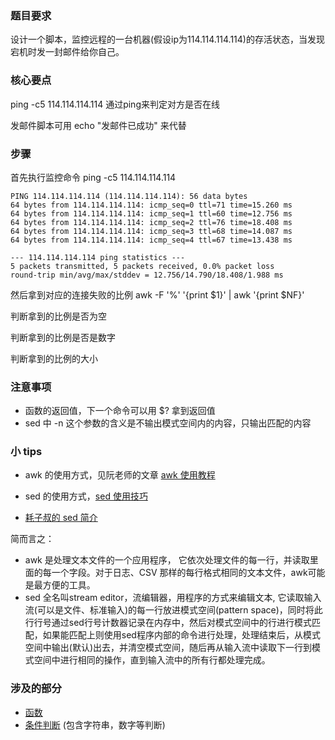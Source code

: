 ### 题目要求
设计一个脚本，监控远程的一台机器(假设ip为114.114.114.114)的存活状态，当发现宕机时发一封邮件给你自己。

### 核心要点
ping -c5 114.114.114.114 通过ping来判定对方是否在线

发邮件脚本可用 echo "发邮件已成功" 来代替


### 步骤
首先执行监控命令 ping -c5 114.114.114.114

```
PING 114.114.114.114 (114.114.114.114): 56 data bytes
64 bytes from 114.114.114.114: icmp_seq=0 ttl=71 time=15.260 ms
64 bytes from 114.114.114.114: icmp_seq=1 ttl=60 time=12.756 ms
64 bytes from 114.114.114.114: icmp_seq=2 ttl=76 time=18.408 ms
64 bytes from 114.114.114.114: icmp_seq=3 ttl=68 time=14.087 ms
64 bytes from 114.114.114.114: icmp_seq=4 ttl=67 time=13.438 ms

--- 114.114.114.114 ping statistics ---
5 packets transmitted, 5 packets received, 0.0% packet loss
round-trip min/avg/max/stddev = 12.756/14.790/18.408/1.988 ms
```

然后拿到对应的连接失败的比例 awk -F '%' '{print $1}' | awk '{print $NF}'

判断拿到的比例是否为空

判断拿到的比例是否是数字

判断拿到的比例的大小

### 注意事项
- 函数的返回值，下一个命令可以用 $? 拿到返回值
- sed 中 -n 这个参数的含义是不输出模式空间内的内容，只输出匹配的内容

### 小 tips
- awk 的使用方式，见阮老师的文章 [awk 使用教程](http://www.ruanyifeng.com/blog/2018/11/awk.html)

- sed 的使用方式，[sed 使用技巧](https://juejin.im/post/5ce5190b5188252dbb08baa8)

- [耗子叔的 sed 简介](https://coolshell.cn/articles/9104.html)

简而言之：
- awk 是处理文本文件的一个应用程序， 它依次处理文件的每一行，并读取里面的每一个字段。对于日志、CSV 那样的每行格式相同的文本文件，awk可能是最方便的工具。
- sed 全名叫stream editor，流编辑器，用程序的方式来编辑文本, 它读取输入流(可以是文件、标准输入)的每一行放进模式空间(pattern space)，同时将此行行号通过sed行号计数器记录在内存中，然后对模式空间中的行进行模式匹配，如果能匹配上则使用sed程序内部的命令进行处理，处理结束后，从模式空间中输出(默认)出去，并清空模式空间，随后再从输入流中读取下一行到模式空间中进行相同的操作，直到输入流中的所有行都处理完成。

### 涉及的部分
- [函数](https://wangdoc.com/bash/function.html)
- [条件判断](https://wangdoc.com/bash/condition.html) (包含字符串，数字等判断)